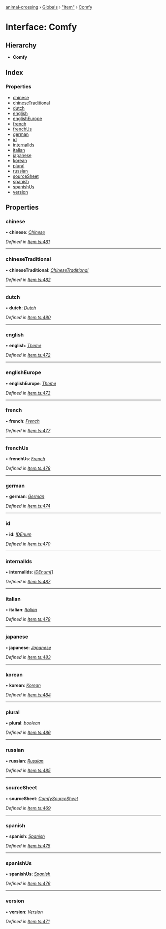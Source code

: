 [animal-crossing](../README.md) › [Globals](../globals.md) › ["Item"](../modules/_item_.md) › [Comfy](_item_.comfy.md)

# Interface: Comfy

## Hierarchy

* **Comfy**

## Index

### Properties

* [chinese](_item_.comfy.md#chinese)
* [chineseTraditional](_item_.comfy.md#chinesetraditional)
* [dutch](_item_.comfy.md#dutch)
* [english](_item_.comfy.md#english)
* [englishEurope](_item_.comfy.md#englisheurope)
* [french](_item_.comfy.md#french)
* [frenchUs](_item_.comfy.md#frenchus)
* [german](_item_.comfy.md#german)
* [id](_item_.comfy.md#id)
* [internalIds](_item_.comfy.md#internalids)
* [italian](_item_.comfy.md#italian)
* [japanese](_item_.comfy.md#japanese)
* [korean](_item_.comfy.md#korean)
* [plural](_item_.comfy.md#plural)
* [russian](_item_.comfy.md#russian)
* [sourceSheet](_item_.comfy.md#sourcesheet)
* [spanish](_item_.comfy.md#spanish)
* [spanishUs](_item_.comfy.md#spanishus)
* [version](_item_.comfy.md#version)

## Properties

###  chinese

• **chinese**: *[Chinese](../enums/_item_.chinese.md)*

*Defined in [Item.ts:481](https://github.com/Norviah/animal-crossing/blob/415ee2a/module/types/Item.ts#L481)*

___

###  chineseTraditional

• **chineseTraditional**: *[ChineseTraditional](../enums/_item_.chinesetraditional.md)*

*Defined in [Item.ts:482](https://github.com/Norviah/animal-crossing/blob/415ee2a/module/types/Item.ts#L482)*

___

###  dutch

• **dutch**: *[Dutch](../enums/_item_.dutch.md)*

*Defined in [Item.ts:480](https://github.com/Norviah/animal-crossing/blob/415ee2a/module/types/Item.ts#L480)*

___

###  english

• **english**: *[Theme](../enums/_item_.theme.md)*

*Defined in [Item.ts:472](https://github.com/Norviah/animal-crossing/blob/415ee2a/module/types/Item.ts#L472)*

___

###  englishEurope

• **englishEurope**: *[Theme](../enums/_item_.theme.md)*

*Defined in [Item.ts:473](https://github.com/Norviah/animal-crossing/blob/415ee2a/module/types/Item.ts#L473)*

___

###  french

• **french**: *[French](../enums/_item_.french.md)*

*Defined in [Item.ts:477](https://github.com/Norviah/animal-crossing/blob/415ee2a/module/types/Item.ts#L477)*

___

###  frenchUs

• **frenchUs**: *[French](../enums/_item_.french.md)*

*Defined in [Item.ts:478](https://github.com/Norviah/animal-crossing/blob/415ee2a/module/types/Item.ts#L478)*

___

###  german

• **german**: *[German](../enums/_item_.german.md)*

*Defined in [Item.ts:474](https://github.com/Norviah/animal-crossing/blob/415ee2a/module/types/Item.ts#L474)*

___

###  id

• **id**: *[IDEnum](../enums/_item_.idenum.md)*

*Defined in [Item.ts:470](https://github.com/Norviah/animal-crossing/blob/415ee2a/module/types/Item.ts#L470)*

___

###  internalIds

• **internalIds**: *[IDEnum](../enums/_item_.idenum.md)[]*

*Defined in [Item.ts:487](https://github.com/Norviah/animal-crossing/blob/415ee2a/module/types/Item.ts#L487)*

___

###  italian

• **italian**: *[Italian](../enums/_item_.italian.md)*

*Defined in [Item.ts:479](https://github.com/Norviah/animal-crossing/blob/415ee2a/module/types/Item.ts#L479)*

___

###  japanese

• **japanese**: *[Japanese](../enums/_item_.japanese.md)*

*Defined in [Item.ts:483](https://github.com/Norviah/animal-crossing/blob/415ee2a/module/types/Item.ts#L483)*

___

###  korean

• **korean**: *[Korean](../enums/_item_.korean.md)*

*Defined in [Item.ts:484](https://github.com/Norviah/animal-crossing/blob/415ee2a/module/types/Item.ts#L484)*

___

###  plural

• **plural**: *boolean*

*Defined in [Item.ts:486](https://github.com/Norviah/animal-crossing/blob/415ee2a/module/types/Item.ts#L486)*

___

###  russian

• **russian**: *[Russian](../enums/_item_.russian.md)*

*Defined in [Item.ts:485](https://github.com/Norviah/animal-crossing/blob/415ee2a/module/types/Item.ts#L485)*

___

###  sourceSheet

• **sourceSheet**: *[ComfySourceSheet](../enums/_item_.comfysourcesheet.md)*

*Defined in [Item.ts:469](https://github.com/Norviah/animal-crossing/blob/415ee2a/module/types/Item.ts#L469)*

___

###  spanish

• **spanish**: *[Spanish](../enums/_item_.spanish.md)*

*Defined in [Item.ts:475](https://github.com/Norviah/animal-crossing/blob/415ee2a/module/types/Item.ts#L475)*

___

###  spanishUs

• **spanishUs**: *[Spanish](../enums/_item_.spanish.md)*

*Defined in [Item.ts:476](https://github.com/Norviah/animal-crossing/blob/415ee2a/module/types/Item.ts#L476)*

___

###  version

• **version**: *[Version](../enums/_item_.version.md)*

*Defined in [Item.ts:471](https://github.com/Norviah/animal-crossing/blob/415ee2a/module/types/Item.ts#L471)*
